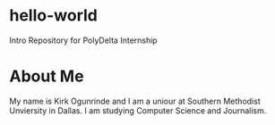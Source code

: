 # hello-world
Intro Repository for PolyDelta Internship
# About Me
My name is Kirk Ogunrinde and I am a uniour at Southern Methodist Unviersity in Dallas. I am studying Computer Science and Journalism.
